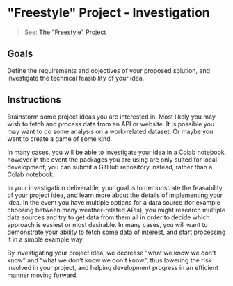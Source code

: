 # "Freestyle" Project - Investigation

> See: [The "Freestyle" Project](README.md)

## Goals

Define the requirements and objectives of your proposed solution, and investigate the technical feasibility of your idea.

## Instructions

Brainstorm some project ideas you are interested in. Most likely you may wish to fetch and process data from an API or website. It is possible you may want to do some analysis on a work-related dataset. Or maybe you want to create a game of some kind.

In many cases, you will be able to investigate your idea in a Colab notebook, however in the event the packages you are using are only suited for local development, you can submit a GitHub repository instead, rather than a Colab notebook.

In your investigation deliverable, your goal is to demonstrate the feasability of your project idea, and learn more about the details of implementing your idea. In the event you have multiple options for a data source (for example choosing between many weather-related APIs), you might research multiple data sources and try to get data from them all in order to decide which approach is easiest or most desirable. In many cases, you will want to demonstrate your ability to fetch some data of interest, and start processing it in a simple example way.

By investigating your project idea, we decrease "what we know we don't know" and "what we don't know we don't know", thus lowering the risk involved in your project, and helping development progress in an efficient manner moving forward.



